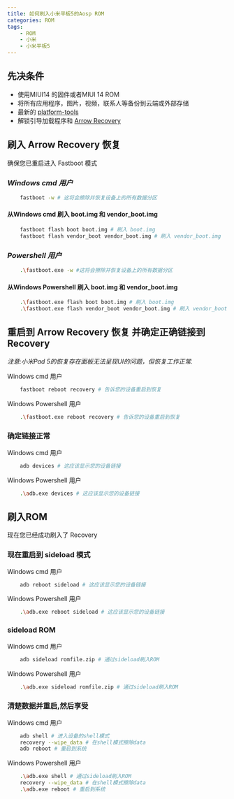 ```yaml
---
title: 如何刷入小米平板5的Aosp ROM
categories: ROM
tags:
    - ROM
    - 小米
    - 小米平板5
---
```


## 先决条件

- 使用MIUI14 的固件或者MIUI 14 ROM
- 将所有应用程序，图片，视频，联系人等备份到云端或外部存储
- 最新的 [platform-tools](https://developer.android.com/tools/releases/platform-tools)
- 解锁引导加载程序和 [Arrow Recovery](https://sourceforge.net/projects/kubersharma001/files/nabu/ArrowOS-Recovery/)
<!--more-->
## 刷入 Arrow Recovery 恢复

确保您已重启进入 Fastboot 模式

### *Windows cmd 用户*

```bash
    fastboot -w # 这将会擦除并恢复设备上的所有数据分区
```

#### **从Windows cmd 刷入 boot.img 和 vendor_boot.img**

```bash
    fastboot flash boot boot.img # 刷入 boot.img
    fastboot flash vendor_boot vendor_boot.img # 刷入 vendor_boot.img
```

### *Powershell 用户*

```bash
    .\fastboot.exe -w #这将会擦除并恢复设备上的所有数据分区
```

#### **从Windows Powershell 刷入 boot.img 和 vendor_boot.img**

```bash
    .\fastboot.exe flash boot boot.img # 刷入 boot.img
    .\fastboot.exe flash vendor_boot vendor_boot.img # 刷入 vendor_boot.img
```

## 重启到 Arrow Recovery 恢复 并确定正确链接到 Recovery

*注意:小米Pad 5的恢复存在面板无法呈现UI的问题，但恢复工作正常.*

Windows cmd 用户

```bash
    fastboot reboot recovery # 告诉您的设备重启到恢复
```

Windows Powershell 用户

```bash
    .\fastboot.exe reboot recovery # 告诉您的设备重启到恢复
```

### 确定链接正常

Windows cmd 用户

```bash
    adb devices # 这应该显示您的设备链接
```

Windows Powershell 用户

```bash
    .\adb.exe devices # 这应该显示您的设备链接
```

## 刷入ROM

现在您已经成功刷入了 Recovery

### 现在重启到 sideload 模式

Windows cmd 用户

```bash
    adb reboot sideload # 这应该显示您的设备链接
```

Windows Powershell 用户

```bash
    .\adb.exe reboot sideload # 这应该显示您的设备链接
```

### sideload ROM

Windows cmd 用户

```bash
    adb sideload romfile.zip # 通过sideload刷入ROM
```

Windows Powershell 用户

```bash
    .\adb.exe sideload romfile.zip # 通过sideload刷入ROM
```

### 清楚数据并重启,然后享受

Windows cmd 用户

```bash
    adb shell # 进入设备的shell模式
    recovery --wipe_data # 在shell模式擦除data
    adb reboot # 重启到系统
```

Windows Powershell 用户

```bash
    .\adb.exe shell # 通过sideload刷入ROM
    recovery --wipe_data # 在shell模式擦除data
    .\adb.exe reboot # 重启到系统
```
